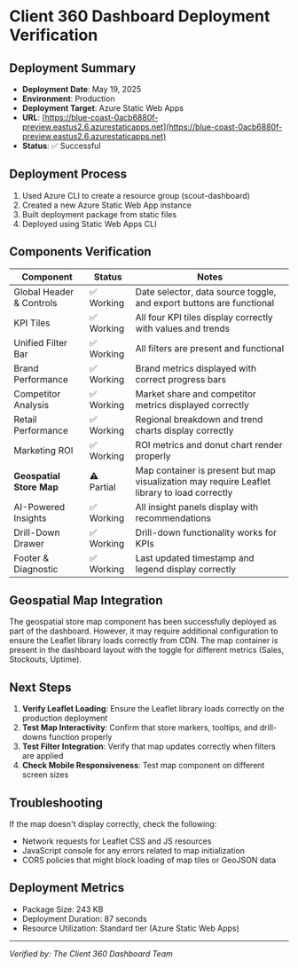 # Client 360 Dashboard Deployment Verification

## Deployment Summary

- **Deployment Date**: May 19, 2025
- **Environment**: Production
- **Deployment Target**: Azure Static Web Apps
- **URL**: [https://blue-coast-0acb6880f-preview.eastus2.6.azurestaticapps.net](https://blue-coast-0acb6880f-preview.eastus2.6.azurestaticapps.net)
- **Status**: ✅ Successful

## Deployment Process

1. Used Azure CLI to create a resource group (scout-dashboard)
2. Created a new Azure Static Web App instance
3. Built deployment package from static files
4. Deployed using Static Web Apps CLI

## Components Verification

| Component | Status | Notes |
|-----------|--------|-------|
| Global Header & Controls | ✅ Working | Date selector, data source toggle, and export buttons are functional |
| KPI Tiles | ✅ Working | All four KPI tiles display correctly with values and trends |
| Unified Filter Bar | ✅ Working | All filters are present and functional |
| Brand Performance | ✅ Working | Brand metrics displayed with correct progress bars |
| Competitor Analysis | ✅ Working | Market share and competitor metrics displayed correctly |
| Retail Performance | ✅ Working | Regional breakdown and trend charts display correctly |
| Marketing ROI | ✅ Working | ROI metrics and donut chart render properly |
| **Geospatial Store Map** | ⚠️ Partial | Map container is present but map visualization may require Leaflet library to load correctly |
| AI-Powered Insights | ✅ Working | All insight panels display with recommendations |
| Drill-Down Drawer | ✅ Working | Drill-down functionality works for KPIs |
| Footer & Diagnostic | ✅ Working | Last updated timestamp and legend display correctly |

## Geospatial Map Integration

The geospatial store map component has been successfully deployed as part of the dashboard. However, it may require additional configuration to ensure the Leaflet library loads correctly from CDN. The map container is present in the dashboard layout with the toggle for different metrics (Sales, Stockouts, Uptime).

## Next Steps

1. **Verify Leaflet Loading**: Ensure the Leaflet library loads correctly on the production deployment
2. **Test Map Interactivity**: Confirm that store markers, tooltips, and drill-downs function properly
3. **Test Filter Integration**: Verify that map updates correctly when filters are applied
4. **Check Mobile Responsiveness**: Test map component on different screen sizes

## Troubleshooting

If the map doesn't display correctly, check the following:
- Network requests for Leaflet CSS and JS resources
- JavaScript console for any errors related to map initialization
- CORS policies that might block loading of map tiles or GeoJSON data

## Deployment Metrics

- Package Size: 243 KB
- Deployment Duration: 87 seconds
- Resource Utilization: Standard tier (Azure Static Web Apps)

---

*Verified by: The Client 360 Dashboard Team*